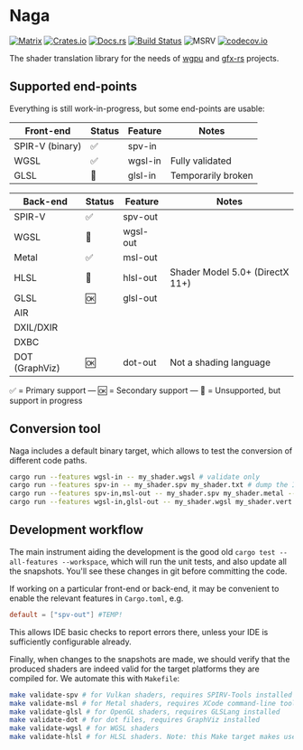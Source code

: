 # Naga

[![Matrix](https://img.shields.io/badge/Matrix-%23naga%3Amatrix.org-blueviolet.svg)](https://matrix.to/#/#naga:matrix.org)
[![Crates.io](https://img.shields.io/crates/v/naga.svg?label=naga)](https://crates.io/crates/naga)
[![Docs.rs](https://docs.rs/naga/badge.svg)](https://docs.rs/naga)
[![Build Status](https://github.com/gfx-rs/naga/workflows/pipeline/badge.svg)](https://github.com/gfx-rs/naga/actions)
![MSRV](https://img.shields.io/badge/rustc-1.43+-blue.svg)
[![codecov.io](https://codecov.io/gh/gfx-rs/naga/branch/master/graph/badge.svg?token=9VOKYO8BM2)](https://codecov.io/gh/gfx-rs/naga)

The shader translation library for the needs of [wgpu](https://github.com/gfx-rs/wgpu) and [gfx-rs](https://github.com/gfx-rs/gfx) projects.

## Supported end-points

Everything is still work-in-progress, but some end-points are usable:

Front-end       |       Status       | Feature | Notes |
--------------- | ------------------ | ------- | ----- |
SPIR-V (binary) | :white_check_mark: | spv-in  |       |
WGSL            | :white_check_mark: | wgsl-in | Fully validated |
GLSL            | :construction:     | glsl-in | Temporarily broken |

Back-end        |       Status       | Feature  | Notes |
--------------- | ------------------ | -------- | ----- |
SPIR-V          | :white_check_mark: | spv-out  |       |
WGSL            | :construction:     | wgsl-out |       |
Metal           | :white_check_mark: | msl-out  |       |
HLSL            | :construction:     | hlsl-out | Shader Model 5.0+ (DirectX 11+) |
GLSL            | :ok:               | glsl-out |       |
AIR             |                    |          |       |
DXIL/DXIR       |                    |          |       |
DXBC            |                    |          |       |
DOT (GraphViz)  | :ok:               | dot-out  | Not a shading language |

:white_check_mark: = Primary support — :ok: = Secondary support — :construction: = Unsupported, but support in progress

## Conversion tool

Naga includes a default binary target, which allows to test the conversion of different code paths.
```bash
cargo run --features wgsl-in -- my_shader.wgsl # validate only
cargo run --features spv-in -- my_shader.spv my_shader.txt # dump the IR module into a file
cargo run --features spv-in,msl-out -- my_shader.spv my_shader.metal --flow-dir flow-dir # convert the SPV to Metal, also dump the SPIR-V flow graph to `flow-dir`
cargo run --features wgsl-in,glsl-out -- my_shader.wgsl my_shader.vert --profile es310 # convert the WGSL to GLSL vertex stage under ES 3.20 profile
```

## Development workflow

The main instrument aiding the development is the good old `cargo test --all-features --workspace`,
which will run the unit tests, and also update all the snapshots. You'll see these
changes in git before committing the code.

If working on a particular front-end or back-end, it may be convenient to
enable the relevant features in `Cargo.toml`, e.g.
```toml
default = ["spv-out"] #TEMP!
```
This allows IDE basic checks to report errors there, unless your IDE is sufficiently configurable already.

Finally, when changes to the snapshots are made, we should verify that the produced shaders
are indeed valid for the target platforms they are compiled for. We automate this with `Makefile`:
```bash
make validate-spv # for Vulkan shaders, requires SPIRV-Tools installed
make validate-msl # for Metal shaders, requires XCode command-line tools installed
make validate-glsl # for OpenGL shaders, requires GLSLang installed
make validate-dot # for dot files, requires GraphViz installed
make validate-wgsl # for WGSL shaders
make validate-hlsl # for HLSL shaders. Note: this Make target makes use of the "sh" shell. This is not the default shell in Windows.
```
